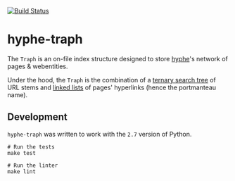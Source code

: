 [![Build Status](https://travis-ci.org/medialab/hyphe-traph.svg)](https://travis-ci.org/medialab/hyphe-traph)

# hyphe-traph

The `Traph` is an on-file index structure designed to store [hyphe](https://github.com/medialab/hyphe)'s network of pages & webentities.

Under the hood, the `Traph` is the combination of a [ternary search tree](https://en.wikipedia.org/wiki/Ternary_search_tree) of URL stems and [linked lists](https://en.wikipedia.org/wiki/Linked_list) of pages' hyperlinks (hence the portmanteau name).

## Development

`hyphe-traph` was written to work with the `2.7` version of Python.

```
# Run the tests
make test

# Run the linter
make lint
```

